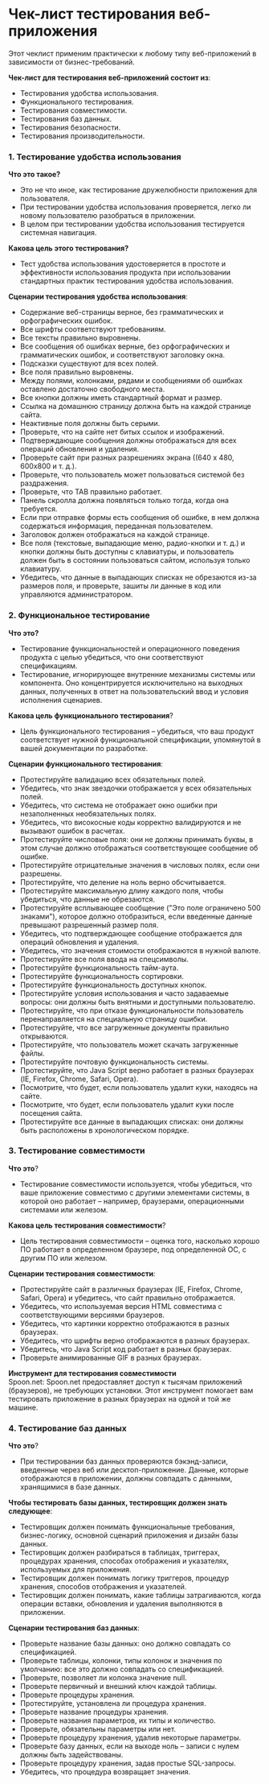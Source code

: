 # Чек-лист тестирования веб-приложения
Этот чеклист применим практически к любому типу веб-приложений в зависимости от
бизнес-требований.   

**Чек-лист для тестирования веб-приложений состоит из**:   
- Тестирования удобства использования.
- Функционального тестирования.
- Тестирования совместимости.
- Тестирования баз данных.
- Тестирования безопасности.
- Тестирования производительности.  
### 1. Тестирование удобства использования 
**Что это такое?**   
- Это не что иное, как тестирование дружелюбности приложения для пользователя.
- При тестировании удобства использования проверяется, легко ли новому пользователю
разобраться в приложении.
- В целом при тестировании удобства использования тестируется системная навигация.  

**Какова цель этого тестирования?**    
- Тест удобства использования удостоверяется в простоте и эффективности использования продукта
при использовании стандартных практик тестирования удобства использования.  

**Сценарии тестирования удобства использования**:  
- Содержание веб-страницы верное, без грамматических и орфографических ошибок.
- Все шрифты соответствуют требованиям.
- Все тексты правильно выровнены.
- Все сообщения об ошибках верные, без орфографических и грамматических ошибок, и
соответствуют заголовку окна.
- Подсказки существуют для всех полей.
- Все поля правильно выровнены.
- Между полями, колонками, рядами и сообщениями об ошибках оставлено достаточно
свободного места.
- Все кнопки должны иметь стандартный формат и размер.
- Ссылка на домашнюю страницу должна быть на каждой странице сайта.  
- Неактивные поля должны быть серыми.
- Проверьте, что на сайте нет битых ссылок и изображений.
- Подтверждающие сообщения должны отображаться для всех операций обновления и
удаления.
- Проверьте сайт при разных разрешениях экрана ((640 x 480, 600x800 и т. д.).  
- Проверьте, что пользователь может пользоваться системой без раздражения.   
- Проверьте, что TAB правильно работает.   
- Панель скролла должна появляться только тогда, когда она требуется.     
- Если при отправке формы есть сообщения об ошибке, в нем должна содержаться
информация, переданная пользователем.   
- Заголовок должен отображаться на каждой странице.  
- Все поля (текстовые, выпадающие меню, радио-кнопки и т. д.) и кнопки должны быть
доступны с клавиатуры, и пользователь должен быть в состоянии пользоваться сайтом,
используя только клавиатуру.
- Убедитесь, что данные в выпадающих списках не обрезаются из-за размеров поля, и
проверьте, зашиты ли данные в код или управляются администратором.  
### 2. Функциональное тестирование  
**Что это?**  
- Тестирование функциональностей и операционного поведения продукта с целью
убедиться, что они соответствуют спецификациям.   
- Тестирование, игнорирующее внутренние механизмы системы или компонента. Оно
концентрируется исключительно на выходных данных, полученных в ответ на
пользовательский ввод и условия исполнения сценариев.   

**Какова цель функционального тестирования**?  
- Цель функционального тестирования – убедиться, что ваш продукт соответствует нужной
функциональной спецификации, упомянутой в вашей документации по разработке.   

**Сценарии функционального тестирования**:   
- Протестируйте валидацию всех обязательных полей.     
- Убедитесь, что знак звездочки отображается у всех обязательных полей.      
- Убедитесь, что система не отображает окно ошибки при незаполненных необязательных
полях.   
- Убедитесь, что високосные коды корректно валидируются и не вызывают ошибок в
расчетах.   
- Протестируйте числовые поля: они не должны принимать буквы, в этом случае должно
отображаться соответствующее сообщение об ошибке.   
- Протестируйте отрицательные значения в числовых полях, если они разрешены.     
- Протестируйте, что деление на ноль верно обсчитывается.   
- Протестируйте максимальную длину каждого поля, чтобы убедиться, что данные не
обрезаются.   
- Протестируйте всплывающее сообщение ("Это поле ограничено 500 знаками"), которое
должно отобразиться, если введенные данные превышают разрешенный размер поля.   
- Убедитесь, что подтверждающее сообщение отображается для операций обновления и
удаления.   
- Убедитесь, что значения стоимости отображаются в нужной валюте.   
- Протестируйте все поля ввода на спецсимволы.   
- Протестируйте функциональность тайм-аута.   
- Протестируйте функциональность сортировки.   
- Протестируйте функциональность доступных кнопок.   
- Протестируйте условия использования и часто задаваемые вопросы: они должны быть
внятными и доступными пользователю.   
- Протестируйте, что при отказе функциональности пользователь перенаправляется на
специальную страницу ошибки.   
- Протестируйте, что все загруженные документы правильно открываются.   
- Протестируйте, что пользователь может скачать загруженные файлы.   
- Протестируйте почтовую функциональность системы.   
- Протестируйте, что Java Script верно работает в разных браузерах (IE, Firefox, Chrome,
Safari, Opera).   
- Посмотрите, что будет, если пользователь удалит куки, находясь на сайте.   
- Посмотрите, что будет, если пользователь удалит куки после посещения сайта.   
- Протестируйте все данные в выпадающих списках: они должны быть расположены в
хронологическом порядке.   
### 3. Тестирование совместимости   
**Что это**?   
- Тестирование совместимости используется, чтобы убедиться, что ваше приложение
совместимо с другими элементами системы, в которой оно работает – например,
браузерами, операционными системами или железом.   

**Какова цель тестирования совместимости**?  
- Цель тестирования совместимости – оценка того, насколько хорошо ПО работает в
определенном браузере, под определенной ОС, с другим ПО или железом.   

**Сценарии тестирования совместимости**:  
- Протестируйте сайт в различных браузерах (IE, Firefox, Chrome, Safari, Opera) и убедитесь,
что сайт правильно отображается.   
- Убедитесь, что используемая версия HTML совместима с соответствующими версиями
браузеров.   
- Убедитесь, что картинки корректно отображаются в разных браузерах.   
- Убедитесь, что шрифты верно отображаются в разных браузерах.   
- Убедитесь, что Java Script код работает в разных браузерах.   
- Проверьте анимированные GIF в разных браузерах.   

**Инструмент для тестирования совместимости**   
Spoon.net: Spoon.net предоставляет доступ к тысячам приложений (браузеров), не требующих
установки. Этот инструмент помогает вам тестировать приложение в разных браузерах на одной и
той же машине.   
### 4. Тестирование баз данных   
**Что это**?  
- При тестировании баз данных проверяются бэкэнд-записи, введенные через веб или
десктоп-приложение. Данные, которые отображаются в приложении, должны совпадать с
данными, хранящимися в базе данных.   

**Чтобы тестировать базы данных, тестировщик должен знать следующее**:   
- Тестировщик должен понимать функциональные требования, бизнес-логику, основной
сценарий приложения и дизайн базы данных.   
- Тестировщик должен разбираться в таблицах, триггерах, процедурах хранения, способах
отображения и указателях, используемых для приложения.   
- Тестировщик должен понимать логику триггеров, процедур хранения, способов
отображения и указателей.   
- Тестировщик должен понимать, какие таблицы затрагиваются, когда операции вставки,
обновления и удаления выполняются в приложении.   

**Сценарии тестирования баз данных**:  
- Проверьте название базы данных: оно должно совпадать со спецификацией.   
- Проверьте таблицы, колонки, типы колонок и значения по умолчанию: все это должно
совпадать со спецификацией.   
- Проверьте, позволяет ли колонка значение null.    
- Проверьте первичный и внешний ключ каждой таблицы.   
- Проверьте процедуры хранения.   
- Протестируйте, установлена ли процедура хранения.   
- Проверьте название процедуры хранения.   
- Проверьте названия параметров, их типы и количество.   
- Проверьте, обязательны параметры или нет.   
- Проверьте процедуру хранения, удалив некоторые параметры.   
- Проверьте базу данных, если на выходе ноль – записи с нулем должны быть
задействованы.   
- Проверьте процедуру хранения, задав простые SQL-запросы.   
- Убедитесь, что процедура возвращает значения.   
